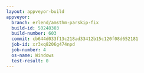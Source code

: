 ```yaml
---
layout: appveyor-build
appveyor:
  branch: erlend/amsthm-parskip-fix
  build-id: 50248303
  build-number: 603
  commit: cb644d033f13c218ad33412b15c120f08d652181
  job-id: xr3xq8206g474npd
  job-number: 4
  os-name: Windows
  test-result: 0
---
```

